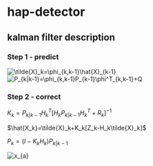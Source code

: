 # hap-detector
## kalman filter description
### Step 1 - predict

<img src="https://latex.codecogs.com/svg.image?\tilde{X}_k=\phi_{k,k-1}\hat{X}_{k-1}" title="\tilde{X}_k=\phi_{k,k-1}\hat{X}_{k-1}" />

<img src="https://latex.codecogs.com/svg.image?P_{k|k-1}=\phi_{k,k-1}P_{k-1}\phi^T_{k,k-1}&plus;Q" title="P_{k|k-1}=\phi_{k,k-1}P_{k-1}\phi^T_{k,k-1}+Q" />

### Step 2 - correct
$K_k=P_{k|k-1}H^T_k[H_kP_{k|k-1}H^T_k+R_k]^{-1}$

$\hat{X_k}=\tilde{X}_k+K_k[Z_k-H_k\tilde{X}_k]$

$P_k=(I-K_kH_k)P_{k|k-1}$

<img src="https://latex.codecogs.com/svg.image?x_{a}" title="x_{a}" />